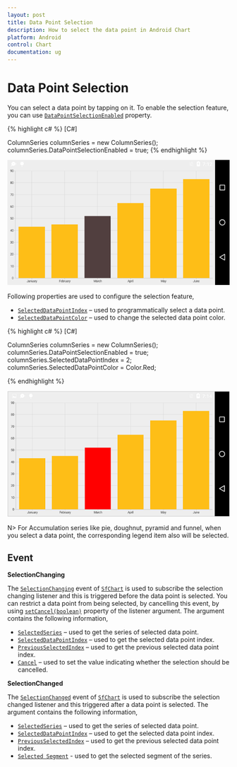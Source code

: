 ```yaml
---
layout: post
title: Data Point Selection
description: How to select the data point in Android Chart
platform: Android
control: Chart
documentation: ug
---
```


# Data Point Selection
You can select a data point by tapping on it. To enable the selection feature, you can use [`DataPointSelectionEnabled`](http://help.syncfusion.com/cr/cref_files/xamarin-android/sfchart/Syncfusion.SfChart.Android~Com.Syncfusion.Charts.ChartSeries~DataPointSelectionEnabled.html) property. 

{% highlight c# %} 
[C#]

ColumnSeries columnSeries = new ColumnSeries();
columnSeries.DataPointSelectionEnabled = true;
{% endhighlight %}

![](selection_images/selection_img1.png)

Following properties are used to configure the selection feature,

* [`SelectedDataPointIndex`](http://help.syncfusion.com/cr/cref_files/xamarin-android/sfchart/Syncfusion.SfChart.Android~Com.Syncfusion.Charts.ChartSeries~SelectedDataPointIndex.html) – used to programmatically select a data point.
* [`SelectedDataPointColor`](http://help.syncfusion.com/cr/cref_files/xamarin-android/sfchart/Syncfusion.SfChart.Android~Com.Syncfusion.Charts.ChartSeries~SelectedDataPointColor.html) – used to change the selected data point color.

{% highlight c# %} 
[C#]

ColumnSeries columnSeries = new ColumnSeries();
columnSeries.DataPointSelectionEnabled = true;
columnSeries.SelectedDataPointIndex = 2;
columnSeries.SelectedDataPointColor = Color.Red;

{% endhighlight %}

![](selection_images/selection_img2.png)


N> For Accumulation series like pie, doughnut, pyramid and funnel, when you select a data point, the corresponding legend item also will be selected.

## Event

**SelectionChanging**

The [`SelectionChanging`](http://help.syncfusion.com/cr/cref_files/xamarin-android/sfchart/Syncfusion.SfChart.Android~Com.Syncfusion.Charts.SfChart~SelectionChanging_EV.html) event of [`SfChart`](http://help.syncfusion.com/cr/cref_files/xamarin-android/sfchart/Syncfusion.SfChart.Android~Com.Syncfusion.Charts.SfChart.html) is used to subscribe the selection changing listener and this is triggered before the data point is selected. You can restrict a data point from being selected, by cancelling this event, by using [`setCancel(boolean)`]() property of the listener argument. The argument contains the following information,

* [`SelectedSeries`](http://help.syncfusion.com/cr/cref_files/xamarin-android/sfchart/Syncfusion.SfChart.Android~Com.Syncfusion.Charts.ChartSelectionEvent~SelectedSeries.html) – used to get the series of selected data point.
* [`SelectedDataPointIndex`](http://help.syncfusion.com/cr/cref_files/xamarin-android/sfchart/Syncfusion.SfChart.Android~Com.Syncfusion.Charts.ChartSelectionEvent~SelectedDataPointIndex.html) – used to get the selected data point index.
* [`PreviousSelectedIndex`](http://help.syncfusion.com/cr/cref_files/xamarin-android/sfchart/Syncfusion.SfChart.Android~Com.Syncfusion.Charts.ChartSelectionEvent~PreviousSelectedIndex.html) – used to get the previous selected data point index.
* [`Cancel`](http://help.syncfusion.com/cr/cref_files/xamarin-android/sfchart/Syncfusion.SfChart.Android~Com.Syncfusion.Charts.ChartSelectionChangingEvent~Cancel.html) – used to set the value indicating whether the selection should be cancelled.

**SelectionChanged**

The [`SelectionChanged`](http://help.syncfusion.com/cr/cref_files/xamarin-android/sfchart/Syncfusion.SfChart.Android~Com.Syncfusion.Charts.SfChart~SelectionChanged_EV.html) event of [`SfChart`](http://help.syncfusion.com/cr/cref_files/xamarin-android/sfchart/Syncfusion.SfChart.Android~Com.Syncfusion.Charts.SfChart.html) is used to subscribe the selection changed listener and this triggered after a data point is selected. The argument contains the following information,

* [`SelectedSeries`](http://help.syncfusion.com/cr/cref_files/xamarin-android/sfchart/Syncfusion.SfChart.Android~Com.Syncfusion.Charts.ChartSelectionChangingEvent.html) – used to get the series of selected data point.
* [`SelectedDataPointIndex`](http://help.syncfusion.com/cr/cref_files/xamarin-android/sfchart/Syncfusion.SfChart.Android~Com.Syncfusion.Charts.ChartSelectionEvent~PreviousSelectedIndex.html) – used to get the selected data point index.
* [`PreviousSelectedIndex`](http://help.syncfusion.com/cr/cref_files/xamarin-android/sfchart/Syncfusion.SfChart.Android~Com.Syncfusion.Charts.ChartSelectionEvent~PreviousSelectedIndex.html) – used to get the previous selected data point index.
* [`Selected Segment`](http://help.syncfusion.com/cr/cref_files/xamarin-android/sfchart/Syncfusion.SfChart.Android~Com.Syncfusion.Charts.ChartSelectionEvent~SelectedSegment.html) - used to get the selected segment of the series.